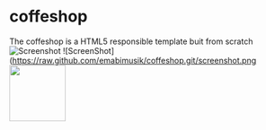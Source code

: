 # coffeshop
The coffeshop is a HTML5  responsible template  buit from scratch
![Screenshot](https://github.com/emabimusik/coffeshop.git/screenshot.png)
![ScreenShot](https://raw.github.com/emabimusik/coffeshop.git/screenshot.png
<img src="https://github.com/emabimusik/coffeshop/screenshot.png" style=" width:100px ; height:100px " />

